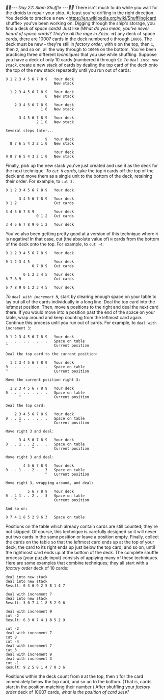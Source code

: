 *:calendar::calendar:--- Day 22: Slam Shuffle ---:calendar::calendar:*
There isn't much to do while you wait for the droids to repair your ship.  At least you're drifting in the right direction.  You decide to practice a new <https://en.wikipedia.org/wiki/Shuffling|card shuffle> you've been working on.
Digging through the ship's storage, you find a deck of *space cards*! Just like _(What do you mean, you've never heard of space cards? They're all the rage in Zozo. =>)_ any deck of space cards, there are 10007 cards in the deck numbered `0` through `10006`. The deck must be new - they're still in *factory order*, with `0` on the top, then `1`, then `2`, and so on, all the way through to `10006` on the bottom.
You've been practicing three different *techniques* that you use while shuffling. Suppose you have a deck of only 10 cards (numbered `0` through `9`):
*To `deal into new stack`*, create a new stack of cards by dealing the top card of the deck onto the top of the new stack repeatedly until you run out of cards:
```Top          Bottom
0 1 2 3 4 5 6 7 8 9   Your deck
                      New stack

  1 2 3 4 5 6 7 8 9   Your deck
                  0   New stack

    2 3 4 5 6 7 8 9   Your deck
                1 0   New stack

      3 4 5 6 7 8 9   Your deck
              2 1 0   New stack

Several steps later...

                  9   Your deck
  8 7 6 5 4 3 2 1 0   New stack

                      Your deck
9 8 7 6 5 4 3 2 1 0   New stack
```
Finally, pick up the new stack you've just created and use it as the deck for the next technique.
*To `cut N` cards*, take the top `N` cards off the top of the deck and move them as a single unit to the bottom of the deck, retaining their order. For example, to `cut 3`:
```Top          Bottom
0 1 2 3 4 5 6 7 8 9   Your deck

      3 4 5 6 7 8 9   Your deck
0 1 2                 Cut cards

3 4 5 6 7 8 9         Your deck
              0 1 2   Cut cards

3 4 5 6 7 8 9 0 1 2   Your deck
```
You've also been getting pretty good at a version of this technique where `N` is negative! In that case, cut (the absolute value of) `N` cards from the bottom of the deck onto the top.  For example, to `cut -4`:
```Top          Bottom
0 1 2 3 4 5 6 7 8 9   Your deck

0 1 2 3 4 5           Your deck
            6 7 8 9   Cut cards

        0 1 2 3 4 5   Your deck
6 7 8 9               Cut cards

6 7 8 9 0 1 2 3 4 5   Your deck
```
*To `deal with increment N`*, start by clearing enough space on your table to lay out all of the cards individually in a long line.  Deal the top card into the leftmost position. Then, move `N` positions to the right and deal the next card there. If you would move into a position past the end of the space on your table, wrap around and keep counting from the leftmost card again.  Continue this process until you run out of cards.
For example, to `deal with increment 3`:
```
0 1 2 3 4 5 6 7 8 9   Your deck
. . . . . . . . . .   Space on table
^                     Current position

Deal the top card to the current position:

  1 2 3 4 5 6 7 8 9   Your deck
0 . . . . . . . . .   Space on table
^                     Current position

Move the current position right 3:

  1 2 3 4 5 6 7 8 9   Your deck
0 . . . . . . . . .   Space on table
      ^               Current position

Deal the top card:

    2 3 4 5 6 7 8 9   Your deck
0 . . 1 . . . . . .   Space on table
      ^               Current position

Move right 3 and deal:

      3 4 5 6 7 8 9   Your deck
0 . . 1 . . 2 . . .   Space on table
            ^         Current position

Move right 3 and deal:

        4 5 6 7 8 9   Your deck
0 . . 1 . . 2 . . 3   Space on table
                  ^   Current position

Move right 3, wrapping around, and deal:

          5 6 7 8 9   Your deck
0 . 4 1 . . 2 . . 3   Space on table
    ^                 Current position

And so on:

0 7 4 1 8 5 2 9 6 3   Space on table
```
Positions on the table which already contain cards are still counted; they're not skipped.  Of course, this technique is carefully designed so it will never put two cards in the same position or leave a position empty.
Finally, collect the cards on the table so that the leftmost card ends up at the top of your deck, the card to its right ends up just below the top card, and so on, until the rightmost card ends up at the bottom of the deck.
The complete shuffle process (your puzzle input) consists of applying many of these techniques.  Here are some examples that combine techniques; they all start with a *factory order* deck of 10 cards:
```deal with increment 7
deal into new stack
deal into new stack
Result: 0 3 6 9 2 5 8 1 4 7
```
```cut 6
deal with increment 7
deal into new stack
Result: 3 0 7 4 1 8 5 2 9 6
```
```deal with increment 7
deal with increment 9
cut -2
Result: 6 3 0 7 4 1 8 5 2 9
```
```deal into new stack
cut -2
deal with increment 7
cut 8
cut -4
deal with increment 7
cut 3
deal with increment 9
deal with increment 3
cut -1
Result: 9 2 5 8 1 4 7 0 3 6
```
Positions within the deck count from `0` at the top, then `1` for the card immediately below the top card, and so on to the bottom.  (That is, cards start in the position matching their number.)
After shuffling your *factory order* deck of 10007 cards, *what is the position of card `2019`?*
